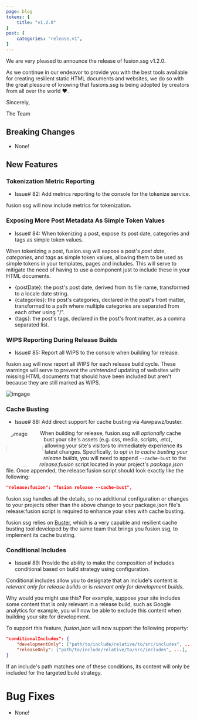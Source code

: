 ```yaml
---
page: blog
tokens: {
    title: "v1.2.0"
}
post: {
    categories: "release,v1",
}
---
```

We are very pleased to announce the release of fusion.ssg v1.2.0.
<!-- end -->
 As we continue in our endeavor to provide you with the best tools available for creating resilient static HTML documents and websites, we do so with the great pleasure of knowing that fusions.ssg is being adopted by creators from all over the world ❤️.

Sincerely,

The Team

## Breaking Changes

- None!

## New Features

### Tokenization Metric Reporting

- Issue# 82: Add metrics reporting to the console for the tokenize service.

fusion.ssg will now include metrics for tokenization.
### Exposing More Post Metadata As Simple Token Values

- Issue# 84: When tokenizing a post, expose its post date, categories and tags as simple token values.

When tokenizing a post, fusion.ssg will expose a post's _post date_, _categories_, and _tags_ as simple token values, allowing them to be used as simple tokens in your templates, pages and includes. This will serve to mitigate the need of having to use a component just to include these in your HTML documents.

- &lbrace;postDate&rbrace;: the post's post date, derived from its file name, transformed to a locale date string.
- &lbrace;categories&rbrace;: the post's categories, declared in the post's front matter, transformed to a path where multiple categories are separated from each other using "/".
- &lbrace;tags&rbrace;: the post's tags, declared in the post's front matter, as a comma separated list.

### WIPS Reporting During Release Builds

- Issue# 85: Report all WIPS to the console when building for release.

fusion.ssg will now report all WIPS for each release build cycle. These warnings will serve to prevent the _unintended_ updating of websites with missing HTML documents that should have been included but aren't because they are still marked as WIPS.

<img src="{baseURL}/media/posts/WIPS-reporting.png" alt="imgage">

### Cache Busting

- Issue# 88: Add direct support for cache busting via 4awpawz/buster.

<img style="float: left; border-radius: 50%; shape-outside: circle(); margin-right: 10px;" src="{baseURL}/media/posts/buster.png" alt="image" width="100">
<p>When building for release, fusion.ssg will <em>optionally</em> cache bust your site's assets (e.g. css, media, scripts, .etc), allowing your site's visitors to immediately experience its latest changes. Specifically, to <em>opt in to cache busting your release builds</em>, you will need to append <code>--cache-bust</code> to the <em>release:fusion</em> script located in your project's <em>package.json</em> file. Once appended, the release:fusion script should look exactly like the following:</p>

```json
"release:fusion": "fusion release --cache-bust",
```
fusion.ssg handles all the details, so no additional configuration or changes to your projects other than the above change to your package.json file's release:fusion script is required to enhance your sites with cache busting.

<p class="info">fusion.ssg relies on <a href="https://github.com/4awpawz/buster">Buster</a>, which is a very capable and resilient cache busting tool developed by the same team that brings you fusion.ssg, to implement its cache busting.</p>

### Conditional Includes

- Issue# 89: Provide the ability to make the composition of includes conditional based on build strategy using configuration.

Conditional includes allow you to designate that an include's content is _relevant only for release builds_ or is _relevant only for development builds_.

Why would you might use this? For example, suppose your site includes some content that is only relevant in a release build, such as Google analytics for example, you will now be able to exclude this content when building your site for development.

To support this feature, _fusion.json_ will now support the following property:

```json
"conditionalIncludes": {
    "developmentOnly": ["path/to/include/relative/to/src/includes", ...],
    "releaseOnly": ["path/to/include/relative/to/src/includes", ...],
}
```

If an include's path matches one of these conditions, its content will only be included for the targeted build strategy.

# Bug Fixes

- None!
